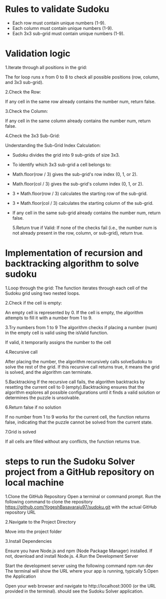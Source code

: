 # Rules to validate Sudoku

- Each row must contain unique numbers (1-9).
- Each column must contain unique numbers (1-9).
- Each 3x3 sub-grid must contain unique numbers (1-9).

# Validation logic

1.Iterate through all positions in the grid:

The for loop runs x from 0 to 8 to check all possible positions (row, column, and 3x3 sub-grid).

2.Check the Row:

If any cell in the same row already contains the number num, return false.

3.Check the Column:

If any cell in the same column already contains the number num, return false.

4.Check the 3x3 Sub-Grid:

Understanding the Sub-Grid Index Calculation:

- Sudoku divides the grid into 9 sub-grids of size 3x3.
- To identify which 3x3 sub-grid a cell belongs to:
- Math.floor(row / 3) gives the sub-grid's row index (0, 1, or 2).
- Math.floor(col / 3) gives the sub-grid's column index (0, 1, or 2).
- 3 \* Math.floor(row / 3) calculates the starting row of the sub-grid.
- 3 \* Math.floor(col / 3) calculates the starting column of the sub-grid.
- If any cell in the same sub-grid already contains the number num, return false.

  5.Return true if Valid:
  If none of the checks fail (i.e., the number num is not already present in the row, column, or sub-grid), return true.

# Implementation of recursion and backtracking algorithm to solve sudoku

1.Loop through the grid:
The function iterates through each cell of the Sudoku grid using two nested loops.

2.Check if the cell is empty:

An empty cell is represented by 0.
If the cell is empty, the algorithm attempts to fill it with a number from 1 to 9.

3.Try numbers from 1 to 9
The algorithm checks if placing a number (num) in the empty cell is valid using the isValid function.

If valid, it temporarily assigns the number to the cell

4.Recursive call

After placing the number, the algorithm recursively calls solveSudoku to solve the rest of the grid.
If this recursive call returns true, it means the grid is solved, and the algorithm can terminate.

5.Backtracking
If the recursive call fails, the algorithm backtracks by resetting the current cell to 0 (empty).Backtracking ensures that the algorithm explores all possible configurations until it finds a valid solution or determines the puzzle is unsolvable.

6.Return false if no solution

If no number from 1 to 9 works for the current cell, the function returns false, indicating that the puzzle cannot be solved from the current state.

7.Grid is solved

If all cells are filled without any conflicts, the function returns true.

# steps to run the Sudoku Solver project from a GitHub repository on local machine

1.Clone the GitHub Repository
Open a terminal or command prompt.
Run the following command to clone the repository https://github.com/YogeshBasavaraju97/sudoku.git with the actual GitHub repository URL

2.Navigate to the Project Directory

Move into the project folder

3.Install Dependencies

Ensure you have Node.js and npm (Node Package Manager) installed. If not, download and install Node.js.
4.Run the Development Server

Start the development server using the following command
npm run dev
The terminal will show the URL where your app is running, typically
5.Open the Application

Open your web browser and navigate to http://localhost:3000 (or the URL provided in the terminal).
should see the Sudoku Solver application.

